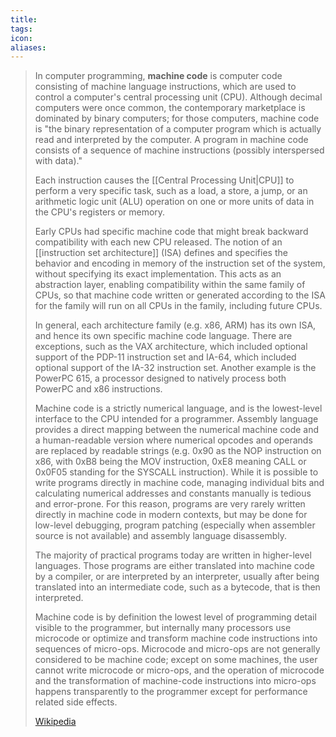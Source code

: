 ```yaml
---
title: 
tags: 
icon: 
aliases: 
---
```

> In computer programming, **machine code** is computer code consisting of machine language instructions, which are used to control a computer's central processing unit (CPU). Although decimal computers were once common, the contemporary marketplace is dominated by binary computers; for those computers, machine code is "the binary representation of a computer program which is actually read and interpreted by the computer. A program in machine code consists of a sequence of machine instructions (possibly interspersed with data)."
>
> Each instruction causes the [[Central Processing Unit|CPU]] to perform a very specific task, such as a load, a store, a jump, or an arithmetic logic unit (ALU) operation on one or more units of data in the CPU's registers or memory.
>
> Early CPUs had specific machine code that might break backward compatibility with each new CPU released. The notion of an [[instruction set architecture]] (ISA) defines and specifies the behavior and encoding in memory of the instruction set of the system, without specifying its exact implementation. This acts as an abstraction layer, enabling compatibility within the same family of CPUs, so that machine code written or generated according to the ISA for the family will run on all CPUs in the family, including future CPUs.
>
> In general, each architecture family (e.g. x86, ARM) has its own ISA, and hence its own specific machine code language. There are exceptions, such as the VAX architecture, which included optional support of the PDP-11 instruction set and IA-64, which included optional support of the IA-32 instruction set. Another example is the PowerPC 615, a processor designed to natively process both PowerPC and x86 instructions. 
>
> Machine code is a strictly numerical language, and is the lowest-level interface to the CPU intended for a programmer. Assembly language provides a direct mapping between the numerical machine code and a human-readable version where numerical opcodes and operands are replaced by readable strings (e.g. 0x90 as the NOP instruction on x86, with 0xB8 being the MOV instruction, 0xE8 meaning CALL or 0x0F05 standing for the SYSCALL instruction). While it is possible to write programs directly in machine code, managing individual bits and calculating numerical addresses and constants manually is tedious and error-prone. For this reason, programs are very rarely written directly in machine code in modern contexts, but may be done for low-level debugging, program patching (especially when assembler source is not available) and assembly language disassembly.
>
> The majority of practical programs today are written in higher-level languages. Those programs are either translated into machine code by a compiler, or are interpreted by an interpreter, usually after being translated into an intermediate code, such as a bytecode, that is then interpreted.
>
> Machine code is by definition the lowest level of programming detail visible to the programmer, but internally many processors use microcode or optimize and transform machine code instructions into sequences of micro-ops. Microcode and micro-ops are not generally considered to be machine code; except on some machines, the user cannot write microcode or micro-ops, and the operation of microcode and the transformation of machine-code instructions into micro-ops happens transparently to the programmer except for performance related side effects.
>
> [Wikipedia](https://en.wikipedia.org/wiki/Machine%20code)